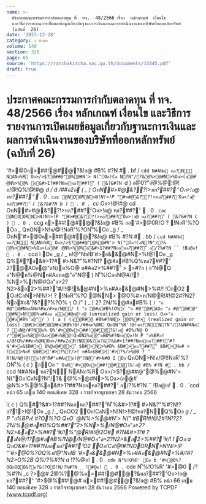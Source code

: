 ```yaml
---
name: >-
  ประกาศคณะกรรมการกำกับตลาดทุน ที่  ทจ.  48/2566 เรื่อง  หลักเกณฑ์  เงื่อนไข 
  และวิธีการรายงานการเปิดเผยข้อมูลเกี่ยวกับฐานะการเงินและผลการดำเนินงานของบริษัทที่ออกหลักทรัพย์
  (ฉบับที่  26)
date: '2023-12-28'
category: ง พิเศษ
volume: 140
section: 328
page: 65
source: 'https://ratchakitcha.soc.go.th/documents/15445.pdf'
draft: true
---
```


# ประกาศคณะกรรมการกำกับตลาดทุน ที่  ทจ.  48/2566 เรื่อง  หลักเกณฑ์  เงื่อนไข  และวิธีการรายงานการเปิดเผยข้อมูลเกี่ยวกับฐานะการเงินและผลการดำเนินงานของบริษัทที่ออกหลักทรัพย์ (ฉบับที่  26)

'#>@0ค>##!@#ํ@?&!ล@ #B% #?N # . bf / `cdd N#ANอ หล?N์ NANอ%R Oล>/>$?@##@"@%@#N'> N("Oอ!Cล N?N"/?&@%>@#N>%Oล>(ล@# ํ @N%>%@% อ&#>1?##?Nออหล?##?"์ ( &?&#?N `d ) อ@0?"อํ@%@!@!ค/@!Q%!@!#@ _d / d /##ค2อ ( _ ) OหN#>#@&??!>หล?##?"์ Oล>!ล@ หล?##?"์  . 0 . `cac @NOORN>N!N!>!P "#>#@&??!>หล?##?"์Oล>!ล@ หล?##?"์ ( &?&#?N b )  . 0 . `cc_ Oล>!@!#@ cd OหN#>#@&??!>หล?##?"์Oล>!ล@ หล?##?"์  . 0 . `cac @NOORN>N!N!>!P "#>#@&??!>หล?##?"์Oล>!ล@ หล?##?"์ ( &?&#?N c )  . 0 . `ccg ค>##!@#ํ@?&!ล@ #B% ออ'#>@0R/O ? !NอR'%?O Oอ _ QหON>N!ค/@!!NอR'%?ON'็%Oอ _g / _ OหN'#>@0ค>##!@#ํ@?&!ล@ #B% #?N # . bb / `ccd N#ANอ หล?N์ NANอ%R Oล>/>$?@##@"@%@#N'> N("Oอ!CลN?N"/?& @%>@#N>%Oล>(ล@# ํ @N%>%@%อ&#>1?##?Nออหล?##?"์ ล/?%#?N `` !Bล@ค!  . 0 . `ccd ì Oอ _g / _ ห!@"Nห!B'#>อ&&@#N>%!@!Oอ _g Q%#?อ&#>1?# #>N&?"%#?N!? @#ล#B%Q%หล?##?"์ 2?@AOอ@"ลN/ห%O@ ห#Aอ2>%##?"์ > >#?ล ( อ"N@Q อ"N@ห%@Nห#Aอหล@"อ"N@ ) N'็%!CลคN@#/!?%N>%/N@#Oอ"ล>2?N2>&อ2>%##?"์#/!!@!&@#N>%ห#Aอ&@#N>%#/! !OอO2  Oอ!CลN>N!N!>! ? !NอR'%?O @NN> @O%#>ห/N@R!#!@2#?N2?Nอ#อ&'?&??%?O% ๆ O /" ( _ ) 2? 2N/%@#ล#B% ( ` ) "อ #@"@#NคลANอ%Rห/#>ห/N@/ ( "อ @#ล#B%!O%/ "อ #@"@#AOอ "อ #@"@#@" @#N>N!@O%ห#Aอล ลอ#@ค@!ล@ (unrealized gain or loss) Oล>"อ @#ล#B%'ล@"/ ) ( a ) (ลํ@R#@ #B%#?NN> @O%#> (realized gain or loss) @#>@#@@#ล#B%!@!/##คห%@N QหON'็%R'!@!หล?N์N?N"/?&N#ANอ ? ลN@/#?Nํ@ห% Q%'#>@0ค>##!@#ํ@?&!ล@ #B%/N@ O /"@#ออ%B@!Oล>@#อ%B@!QหON2%อ@"หBO%#?NออQห!N P "อ%BPล! ค/@!Q%/##คห%@NOล>/##ค2อR!NQO&?ค?&?&&#>1?##?Nออหล?##?"์#?N'#>อ&$B#> $%@ค@#@>"์ $B#>N>%#B% $B#>หล?##?"์ $B#>Nค# > !อ>Nอ#์ $B#>'#>?%?/>! ห#Aอ$B#>'#>?%/>%@0 ? " R!N/N@!@!ห!@"R#"ห#Aอห!@"!N@'#>N#0 î Oอ ` QหON>N!ค/@!!NอR'%?ON'็% ( c ) อOอ `^ OหN'#>@0ค>##!@#ํ@?&!ล@ #B% #?N # . bb / `ccd N#ANอ หล?N์ NANอ%R Oล>/>$?@##@"@%@#N'> N("Oอ!CลN?N"/?& @%>@#N>%Oล>(ล@# ํ @N%>%@%อ&#>1?##?Nออหล?##?"์ ล/?%#?N `` !Bล@ค!  . 0 . `ccd หน้า 65 เลม 140 ตอนพิเศษ 328 ง ราชกิจจานุเบกษา 28 ธันวาคม 2566

ì( c ) Q%#?&#>1?##?Nออหล?##?"์N'็%&#>1?# #>N&?"%#?N!?ล?1>!@!Oอ _g / _ QหOO2 Oอ!CลN>N!N!>!!@!หล?N์Q%Oอ _g / _ P "อ%BPล! #?O%?O QหO ํ @N%>%@#N'> N(" #BR!#!@2#?N!?2? 2N/%@#ล#B%Q%##?"์2>%N>%/N@#Oอ"ล>2?N2>&อ2>%##?"์#/!%"@R!#!@2O# #?N&#>1?# ? ลN@/!?@#ล#B%!Nํ@/N@#Oอ"ล>2?N2>&อ2>%##?"์#/! î Oอ a QหO&#>1?##?Nออหล?##?"์O2 Oอ!Cล!@!#?NOORN>N!N!>!P "'#>@0%?OQ%ห!@"Nห!B '#>อ&&@#N>%ห#Aอ&@#N>%#/!#?N2>O%2B Q%/?%#?N a_ !?%@ค!  . 0 . `cde N'็%!O%R' Oอ b '#>@0%?OQหOQO&?ค?&!?OO!N/?%#?N _ !#@ค!  . 0 . `cde N'็%!O%R' '#>@0  /?%#?N _c $?%/@ค!  . 0 . `cdd #อ%ค์ &B1#@!#>Cล Nล@$>@# 2ํ@%?@%ค>##!@#ํ@?&หล?##?"์Oล>!ล@ หล?##?"์ '#>$@%##!@# ค>##!@#ํ@?&!ล@ #B% หน้า 66 เลม 140 ตอนพิเศษ 328 ง ราชกิจจานุเบกษา 28 ธันวาคม 2566 Powered by TCPDF (www.tcpdf.org)
